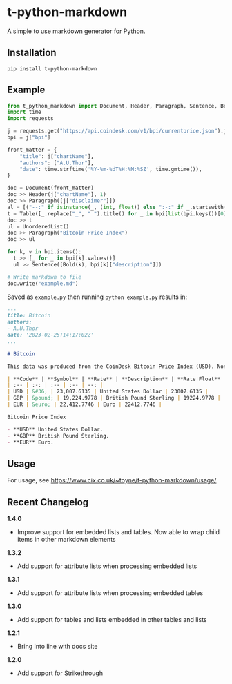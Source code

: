 # t-python-markdown

A simple to use markdown generator for Python.


## Installation
```
pip install t-python-markdown
```


## Example

```python
from t_python_markdown import Document, Header, Paragraph, Sentence, Bold, Table, UnorderedList
import time
import requests

j = requests.get("https://api.coindesk.com/v1/bpi/currentprice.json").json()
bpi = j["bpi"]

front_matter = {
    "title": j["chartName"],
    "authors": ["A.U.Thor"],
    "date": time.strftime('%Y-%m-%dT%H:%M:%SZ', time.gmtime()),
}

doc = Document(front_matter)
doc >> Header(j["chartName"], 1)
doc >> Paragraph([j["disclaimer"]])
al = [("--:" if isinstance(_, (int, float)) else ":-:" if _.startswith("&") else ":--") for _ in bpi[list(bpi.keys())[0]].values()]
t = Table([_.replace("_", " ").title() for _ in bpi[list(bpi.keys())[0]].keys()], alignment=al)
doc >> t
ul = UnorderedList()
doc >> Paragraph("Bitcoin Price Index")
doc >> ul

for k, v in bpi.items():
  t >> [_ for _ in bpi[k].values()]
  ul >> Sentence([Bold(k), bpi[k]["description"]])

# Write markdown to file
doc.write("example.md")
```

Saved as `example.py` then running `python example.py` results in:

```markdown
---
title: Bitcoin
authors:
- A.U.Thor
date: '2023-02-25T14:17:02Z'
...

# Bitcoin

This data was produced from the CoinDesk Bitcoin Price Index (USD). Non-USD currency data converted using hourly conversion rate from openexchangerates.org

| **Code** | **Symbol** | **Rate** | **Description** | **Rate Float** |
| :-- | :-: | :-- | :-- | --: |
| USD | &#36; | 23,007.6135 | United States Dollar | 23007.6135 |
| GBP | &pound; | 19,224.9778 | British Pound Sterling | 19224.9778 |
| EUR | &euro; | 22,412.7746 | Euro | 22412.7746 |

Bitcoin Price Index

- **USD** United States Dollar.
- **GBP** British Pound Sterling.
- **EUR** Euro.
```


## Usage
For usage, see https://www.cix.co.uk/~toyne/t-python-markdown/usage/


## Recent Changelog
**1.4.0**  
- Improve support for embedded lists and tables. Now able to wrap child items in other markdown elements

**1.3.2**  
- Add support for attribute lists when processing embedded lists

**1.3.1**  
- Add support for attribute lists when processing embedded tables

**1.3.0**  
- Add support for tables and lists embedded in other tables and lists

**1.2.1**  
- Bring into line with docs site

**1.2.0**  
- Add support for Strikethrough